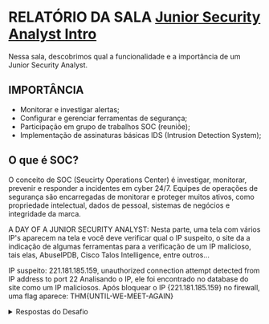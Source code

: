 # RELATÓRIO DA SALA [Junior Security Analyst Intro](https://tryhackme.com/r/room/jrsecanalystintrouxo)
Nessa sala, descobrimos qual a funcionalidade e a importância de um Junior Security Analyst.


## IMPORTÂNCIA

* Monitorar e investigar alertas;
* Configurar e gerenciar ferramentas de segurança;
* Participação em grupo de trabalhos SOC (reuniõe);
* Implementação de assinaturas básicas IDS (Intrusion Detection System);

## O que é SOC?
O conceito de SOC (Seucirty Operations Center) é investigar, monitorar, prevenir e responder a incidentes em cyber 24/7.
Equipes de operações de segurança são encarregadas de monitorar e proteger muitos ativos, como propriedade intelectual, dados de pessoal, sistemas de negócios e integridade da marca. 

A DAY OF A JUNIOR SECURITY ANALYST:
Nesta parte, uma tela com vários IP's aparecem na tela e você deve verificar qual o IP suspeito, o site da a indicação de algumas ferramentas para a verificação de um IP malicioso, tais elas, AbuseIPDB, Cisco Talos Intelligence, entre outros...

IP suspeito: 221.181.185.159, unauthorized connection attempt detected from IP address to port 22
Analisando o IP, ele foi encontrado no database do site como um IP maliciosos.
Após bloquear o IP {221.181.185.159} no firewall, uma flag aparece: THM{UNTIL-WE-MEET-AGAIN}



<details>
<summary>Respostas do Desafio</summary>

1.   **Triage Specialist**
2.   **MARCAR COMO COMPLETA**
3.   **flag{221.181.185.159}**
4.   **flag{Will Griffin}**
5.   **flag{THM{UNTIL-WE-MEET-AGAIN>**
   
</details>
